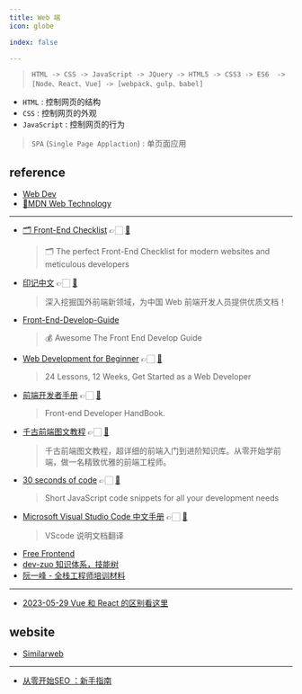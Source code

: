 ```yaml
---
title: Web 端
icon: globe

index: false

---
```


> `HTML -> CSS -> JavaScript -> JQuery -> HTML5 -> CSS3 -> ES6 
        -> [Node、React、Vue] -> [webpack、gulp、babel]`
  * `HTML` : 控制网页的结构
  * `CSS` : 控制网页的外观
  * `JavaScript` : 控制网页的行为

> `SPA` (`Single Page Applaction`) : 单页面应用

<!-- more -->

## reference

- [Web Dev](https://web.dev)
- [💯]()[MDN Web Technology](https://developer.mozilla.org/zh-CN/docs/Web)

------

- [🗂 Front-End Checklist](https://frontendchecklist.io/) 👉🏻 [🐙](https://github.com/thedaviddias/Front-End-Checklist)
    > 🗂 The perfect Front-End Checklist for modern websites and meticulous developers
- [印记中文](https://docschina.org) 👉🏻 [🐙](https://github.com/docschina)
    > 深入挖掘国外前端新领域，为中国 Web 前端开发人员提供优质文档！
- [Front-End-Develop-Guide](https://github.com/icepy/Front-End-Develop-Guide)
    > 💰 Awesome The Front End Develop Guide
- [Web Development for Beginner](https://microsoft.github.io/Web-Dev-For-Beginners/#/) 👉🏻 [🐙](https://github.com/microsoft/Web-Dev-For-Beginners)
    > 24 Lessons, 12 Weeks, Get Started as a Web Developer
- [前端开发者手册](https://dwqs.gitbooks.io/frontenddevhandbook) 👉🏻 [🐙](https://github.com/dwqs/front-end-handbook)
    > Front-end Developer HandBook.
- [千古前端图文教程](https://web.qianguyihao.com) 👉🏻 [🐙](https://github.com/qianguyihao/Web)
    > 千古前端图文教程，超详细的前端入门到进阶知识库。从零开始学前端，做一名精致优雅的前端工程师。
- [30 seconds of code](https://30secondsofcode.org) 👉🏻 [🐙](https://github.com/30-seconds/30-seconds-of-code)
    > Short JavaScript code snippets for all your development needs
- [Microsoft Visual Studio Code 中文手册](https://jeasonstudio.gitbooks.io/vscode-cn-doc) 👉🏻 [🐙](https://github.com/jeasonstudio/CN-VScode-Docs)
    > VScode 说明文档翻译
- [Free Frontend](https://freefrontend.com)
- [dev-zuo 知识体系，技能树](http://f.zuo11.com)
- [阮一峰 - 全栈工程师培训材料](https://github.com/ruanyf/jstraining)

------

- [2023-05-29 Vue 和 React 的区别看这里](https://juejin.cn/post/7238199999733088313)

## website

- [Similarweb](https://www.similarweb.com/zh/)

------

- [从零开始SEO ：新手指南](https://www.91wink.com/index.php/%e4%bb%8e%e9%9b%b6%e5%bc%80%e5%a7%8bseo-%ef%bc%9a%e6%96%b0%e6%89%8b%e6%8c%87%e5%8d%97/)